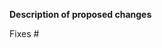 **Description of proposed changes**

<!-- Please describe changes proposed and **why** you made them. If unsure, open an issue first so we can discuss.-->

<!-- If fixing an issue, put the issue number after the # below (no spaces). GitHub will automatically close it when this gets merged. -->

Fixes #
